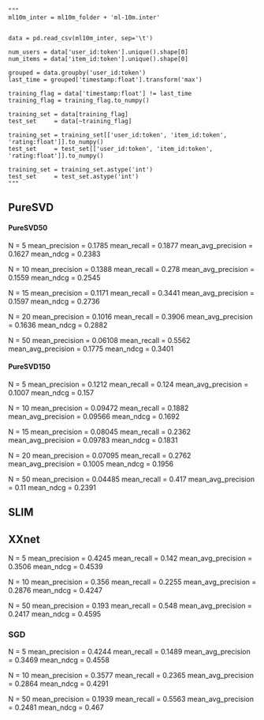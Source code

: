     """
    ml10m_inter = ml10m_folder + 'ml-10m.inter' 


    data = pd.read_csv(ml10m_inter, sep='\t')   

    num_users = data['user_id:token'].unique().shape[0]
    num_items = data['item_id:token'].unique().shape[0]

    grouped = data.groupby('user_id:token')
    last_time = grouped['timestamp:float'].transform('max')

    training_flag = data['timestamp:float'] != last_time
    training_flag = training_flag.to_numpy()

    training_set = data[training_flag]
    test_set     = data[~training_flag]

    training_set = training_set[['user_id:token', 'item_id:token', 'rating:float']].to_numpy()
    test_set     = test_set[['user_id:token', 'item_id:token', 'rating:float']].to_numpy()

    training_set = training_set.astype('int')
    test_set     = test_set.astype('int')
    """



## PureSVD 

#### PureSVD50
N = 5
mean_precision = 0.1785 
mean_recall = 0.1877 
mean_avg_precision = 0.1627 
mean_ndcg = 0.2383 

N = 10
mean_precision = 0.1388 
mean_recall = 0.278 
mean_avg_precision = 0.1559 
mean_ndcg = 0.2545 

N = 15
mean_precision = 0.1171 
mean_recall = 0.3441 
mean_avg_precision = 0.1597 
mean_ndcg = 0.2736 

N = 20
mean_precision = 0.1016 
mean_recall = 0.3906 
mean_avg_precision = 0.1636 
mean_ndcg = 0.2882 

N = 50
mean_precision = 0.06108 
mean_recall = 0.5562 
mean_avg_precision = 0.1775 
mean_ndcg = 0.3401 


#### PureSVD150
N = 5
mean_precision = 0.1212 
mean_recall = 0.124 
mean_avg_precision = 0.1007 
mean_ndcg = 0.157 

N = 10
mean_precision = 0.09472 
mean_recall = 0.1882 
mean_avg_precision = 0.09566 
mean_ndcg = 0.1692 

N = 15
mean_precision = 0.08045 
mean_recall = 0.2362 
mean_avg_precision = 0.09783 
mean_ndcg = 0.1831 

N = 20
mean_precision = 0.07095 
mean_recall = 0.2762 
mean_avg_precision = 0.1005 
mean_ndcg = 0.1956 

N = 50
mean_precision = 0.04485 
mean_recall = 0.417 
mean_avg_precision = 0.11 
mean_ndcg = 0.2391 



## SLIM 

## XXnet
N = 5
mean_precision = 0.4245 
mean_recall = 0.142 
mean_avg_precision = 0.3506 
mean_ndcg = 0.4539 

N = 10
mean_precision = 0.356 
mean_recall = 0.2255 
mean_avg_precision = 0.2876 
mean_ndcg = 0.4247 

N = 50
mean_precision = 0.193 
mean_recall = 0.548 
mean_avg_precision = 0.2417 
mean_ndcg = 0.4595 

### SGD
N = 5
mean_precision = 0.4244 
mean_recall = 0.1489 
mean_avg_precision = 0.3469 
mean_ndcg = 0.4558 

N = 10
mean_precision = 0.3577 
mean_recall = 0.2365 
mean_avg_precision = 0.2864 
mean_ndcg = 0.4291 

N = 50
mean_precision = 0.1939 
mean_recall = 0.5563 
mean_avg_precision = 0.2481 
mean_ndcg = 0.467 